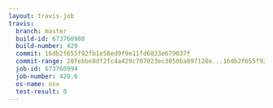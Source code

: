 ```yaml
---
layout: travis-job
travis:
  branch: master
  build-id: 673760988
  build-number: 429
  commit: 16db2f655f92fb1e58ed9f9e11fd6833e679037f
  commit-range: 28febbe8df2fc4a429c707023ec3050ba897128e...16db2f655f92fb1e58ed9f9e11fd6833e679037f
  job-id: 673760994
  job-number: 429.6
  os-name: osx
  test-result: 0
---
```


